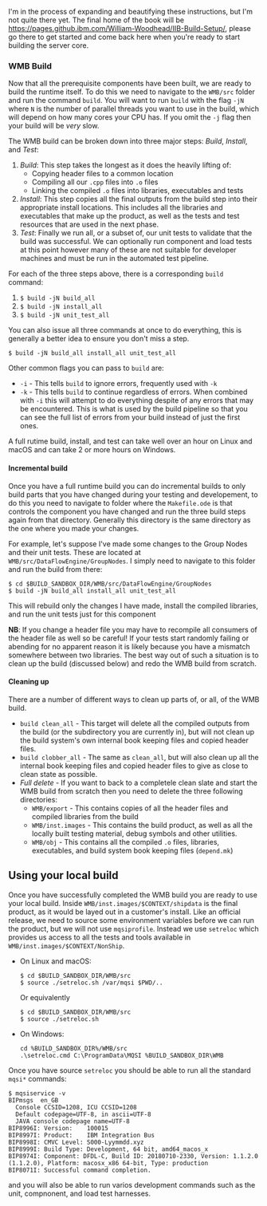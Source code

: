 I'm in the process of expanding and beautifying these instructions, but I'm not quite there yet. The final home of the book will be https://pages.github.ibm.com/William-Woodhead/IIB-Build-Setup/, please go there to get started and come back here when you're ready to start building the server core.

### WMB Build

Now that all the prerequisite components have been built, we are ready to build the runtime itself. To do this we need to navigate to the `WMB/src` folder and run the command `build`. You will want to run `build` with the flag `-jN` where `N` is the number of parallel threads you want to use in the build, which will depend on how many cores your CPU has. If you omit the `-j` flag then your build will be _very_ slow.

The WMB build can be broken down into three major steps: _Build_, _Install_, and _Test_:
1. _Build_: This step takes the longest as it does the heavily lifting of:
    * Copying header files to a common location
    * Compiling all our `.cpp` files into `.o` files
    * Linking the compiled `.o` files into libraries, executables and tests
2. _Install_: This step copies all the final outputs from the build step into their appropriate install locations. This includes all the libraries and executables that make up the product, as well as the tests and test resources that are used in the next phase.
3. _Test_: Finally we run all, or a subset of, our unit tests to validate that the build was successful. We can optionally run component and load tests at this point however many of these are not suitable for developer machines and must be run in the automated test pipeline.

For each of the three steps above, there is a corresponding `build` command:
1. `$ build -jN build_all`
2. `$ build -jN install_all`
3. `$ build -jN unit_test_all`

You can also issue all three commands at once to do everything, this is generally a better idea to ensure you don't miss a step.
```
$ build -jN build_all install_all unit_test_all
```

Other common flags you can pass to `build` are:
  * `-i` - This tells `build` to ignore errors, frequently used with `-k`
  * `-k` - This tells `build` to continue regardless of errors. When combined with `-i` this will attempt to do everything despite of any errors that may be encountered. This is what is used by the build pipeline so that you can see the full list of errors from your build instead of just the first ones.

A full rutime build, install, and test can take well over an hour on Linux and macOS and can take 2 or more hours on Windows.

#### Incremental build
Once you have a full runtime build you can do incremental builds to only build parts that you have changed during your testing and developement, to do this you need to navigate to folder where the `Makefile.ode` is that controls the component you have changed and run the three build steps again from that directory. Generally this directory is the same directory as the one where you made your changes.

For example, let's suppose I've made some changes to the Group Nodes and their unit tests. These are located at `WMB/src/DataFlowEngine/GroupNodes`. I simply need to navigate to this folder and run the build from there:
```
$ cd $BUILD_SANDBOX_DIR/WMB/src/DataFlowEngine/GroupNodes
$ build -jN build_all install_all unit_test_all
```
This will rebuild only the changes I have made, install the compiled libraries, and run the unit tests just for this component

**NB**: If you change a header file you may have to recompile all consumers of the header file as well so be careful! If your tests start randomly failing or abending for no apparent reason it is likely because you have a mismatch somewhere between two libraries. The best way out of such a situation is to clean up the build (discussed below) and redo the WMB build from scratch.

#### Cleaning up
There are a number of different ways to clean up parts of, or all, of the WMB build.

* `build clean_all` - This target will delete all the compiled outputs from the build (or the subdirectory you are currently in), but will not clean up the build system's own internal book keeping files and copied header files.
* `build clobber_all` - The same as `clean_all`, but will also clean up all the internal book keeping files and copied header files to give as close to clean state as possible.
* _Full delete_ - If you want to back to a completele clean slate and start the WMB build from scratch then you need to delete the three following directories:
    * `WMB/export` - This contains copies of all the header files and compiled libraries from the build
    * `WMB/inst.images` - This contains the build product, as well as all the locally built testing material, debug symbols and other utilities.
    * `WMB/obj` - This contains all the compiled `.o` files, libraries, executables, and build system book keeping files (`depend.mk`)

## Using your local build
Once you have successfully completed the WMB build you are ready to use your local build. Inside `WMB/inst.images/$CONTEXT/shipdata` is the final product, as it would be layed out in a customer's install. Like an official release, we need to source some environment variables before we can run the product, but we will not use `mqsiprofile`. Instead we use `setreloc` which provides us access to all the tests and tools available in `WMB/inst.images/$CONTEXT/NonShip`.

* On Linux and macOS:
    ```
    $ cd $BUILD_SANDBOX_DIR/WMB/src
    $ source ./setreloc.sh /var/mqsi $PWD/..
    ```
    Or equivalently
    ```
    $ cd $BUILD_SANDBOX_DIR/WMB/src
    $ source ./setreloc.sh
    ```
* On Windows:
    ```
    cd %BUILD_SANDBOX_DIR%/WMB/src
    .\setreloc.cmd C:\ProgramData\MQSI %BUILD_SANDBOX_DIR\WMB
    ```

Once you have source `setreloc` you should be able to run all the standard `mqsi*` commands:
```
$ mqsiservice -v
BIPmsgs  en_GB
  Console CCSID=1208, ICU CCSID=1208
  Default codepage=UTF-8, in ascii=UTF-8
  JAVA console codepage name=UTF-8
BIP8996I: Version:    100015
BIP8997I: Product:    IBM Integration Bus
BIP8998I: CMVC Level: S000-Lyymmdd.xyz
BIP8999I: Build Type: Development, 64 bit, amd64_macos_x
BIP8974I: Component: DFDL-C, Build ID: 20180710-2330, Version: 1.1.2.0 (1.1.2.0), Platform: macosx_x86 64-bit, Type: production
BIP8071I: Successful command completion.
```
and you will also be able to run varios development commands such as the unit, compnonent, and load test harnesses.
